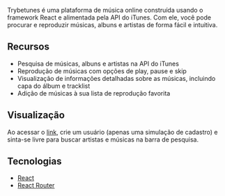 Trybetunes é uma plataforma de música online construída usando o framework React e alimentada pela API do iTunes. Com ele, você pode procurar e reproduzir músicas, albuns e artistas de forma fácil e intuitiva.

## Recursos

- Pesquisa de músicas, albuns e artistas na API do iTunes
- Reprodução de músicas com opções de play, pause e skip
- Visualização de informações detalhadas sobre as músicas, incluindo capa do álbum e tracklist
- Adição de músicas à sua lista de reprodução favorita

## Visualização

Ao acessar o [link](https://trybetunes-98qx-flx0lzl6z-wanlucas.vercel.app), crie um usuário (apenas uma simulação de cadastro) e sinta-se livre para buscar artistas e músicas na barra de pesquisa.

## Tecnologias

- [React](https://reactjs.org/)
- [React Router](https://reactrouter.com/)


